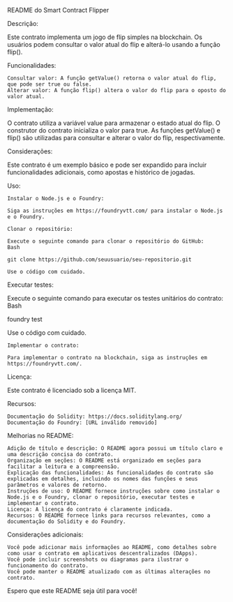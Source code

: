 README do Smart Contract Flipper

Descrição:

Este contrato implementa um jogo de flip simples na blockchain. Os usuários podem consultar o valor atual do flip e alterá-lo usando a função flip().

Funcionalidades:

    Consultar valor: A função getValue() retorna o valor atual do flip, que pode ser true ou false.
    Alterar valor: A função flip() altera o valor do flip para o oposto do valor atual.

Implementação:

O contrato utiliza a variável value para armazenar o estado atual do flip. O construtor do contrato inicializa o valor para true. As funções getValue() e flip() são utilizadas para consultar e alterar o valor do flip, respectivamente.

Considerações:

Este contrato é um exemplo básico e pode ser expandido para incluir funcionalidades adicionais, como apostas e histórico de jogadas.

Uso:

    Instalar o Node.js e o Foundry:

    Siga as instruções em https://foundryvtt.com/ para instalar o Node.js e o Foundry.

    Clonar o repositório:

    Execute o seguinte comando para clonar o repositório do GitHub:
    Bash

    git clone https://github.com/seuusuario/seu-repositorio.git

    Use o código com cuidado.

Executar testes:

Execute o seguinte comando para executar os testes unitários do contrato:
Bash

foundry test

Use o código com cuidado.

    Implementar o contrato:

    Para implementar o contrato na blockchain, siga as instruções em https://foundryvtt.com/.

Licença:

Este contrato é licenciado sob a licença MIT.

Recursos:

    Documentação do Solidity: https://docs.soliditylang.org/
    Documentação do Foundry: [URL inválido removido]

Melhorias no README:

    Adição de título e descrição: O README agora possui um título claro e uma descrição concisa do contrato.
    Organização em seções: O README está organizado em seções para facilitar a leitura e a compreensão.
    Explicação das funcionalidades: As funcionalidades do contrato são explicadas em detalhes, incluindo os nomes das funções e seus parâmetros e valores de retorno.
    Instruções de uso: O README fornece instruções sobre como instalar o Node.js e o Foundry, clonar o repositório, executar testes e implementar o contrato.
    Licença: A licença do contrato é claramente indicada.
    Recursos: O README fornece links para recursos relevantes, como a documentação do Solidity e do Foundry.

Considerações adicionais:

    Você pode adicionar mais informações ao README, como detalhes sobre como usar o contrato em aplicativos descentralizados (DApps).
    Você pode incluir screenshots ou diagramas para ilustrar o funcionamento do contrato.
    Você pode manter o README atualizado com as últimas alterações no contrato.

Espero que este README seja útil para você!